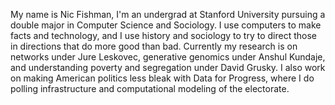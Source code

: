 My name is Nic Fishman, I'm an undergrad at Stanford University pursuing a double major in Computer Science and Sociology. I use computers to make facts and technology, and I use history and sociology to try to direct those in directions that do more good than bad. Currently my research is on networks under Jure Leskovec, generative genomics under Anshul Kundaje, and understanding poverty and segregation under David Grusky. I also work on making American politics less bleak with Data for Progress, where I do polling infrastructure and computational modeling of the electorate. 